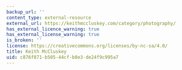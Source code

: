 ```yaml
---
backup_url: ''
content_type: external-resource
external_url: https://keithmccluskey.com/category/photography/
has_external_licence_warning: true
has_external_license_warning: true
is_broken: ''
license: https://creativecommons.org/licenses/by-nc-sa/4.0/
title: Keith McCluskey
uid: c876f871-b505-44cf-b8e3-de24f9c995a7
---
```

